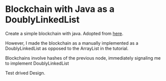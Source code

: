 
# Blockchain with Java as a DoublyLinkedList

Create a simple blockchain with java. Adopted from [here](https://medium.com/programmers-blockchain/create-simple-blockchain-java-tutorial-from-scratch-6eeed3cb03fa). 

However, I made the blockchain as a manually implemented as a DoublyLinkedList as opposed to the ArrayList in the tutorial.

Blockchains involve hashes of the previous node, immediately signaling me to implement DoublyLinkedList


Test drived Design.
